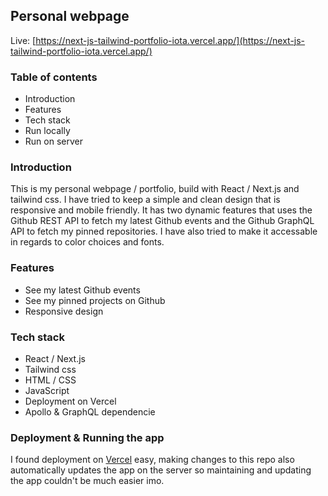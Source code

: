 ## Personal webpage  
  
Live: [https://next-js-tailwind-portfolio-iota.vercel.app/](https://next-js-tailwind-portfolio-iota.vercel.app/)  

### Table of contents  
+ Introduction  
+ Features  
+ Tech stack
+ Run locally  
+ Run on server  
  
### Introduction  
  This is my personal webpage / portfolio, build with React / Next.js and tailwind css. I have tried to keep a simple and clean design that is responsive and mobile friendly. It has two dynamic features that uses the Github REST API to fetch my latest Github events and the Github GraphQL API to fetch my pinned repositories. I have also tried to make it accessable in regards to color choices and fonts.
    
### Features    
  + See my latest Github events
  + See my pinned projects on Github
  + Responsive design
    
### Tech stack  
  + React / Next.js
  + Tailwind css
  + HTML / CSS
  + JavaScript
  + Deployment on Vercel
  + Apollo & GraphQL dependencie  
  
### Deployment & Running the app
I found deployment on [Vercel](https://vercel.com/) easy, making changes to this repo also automatically updates the app on the server so maintaining and updating the app couldn't be much easier imo.  
